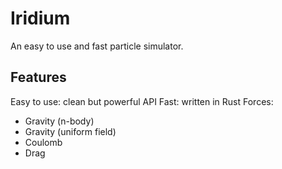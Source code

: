 # Iridium

An easy to use and fast particle simulator.

## Features

Easy to use: clean but powerful API
Fast: written in Rust
Forces:
- Gravity (n-body)
- Gravity (uniform field) 
- Coulomb
- Drag

